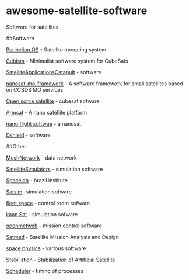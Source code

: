 # awesome-satellite-software
Software for satellites

##Software

[Perihelion OS](https://github.com/Immortalin/Perihelion_OS) - Satellite operating system

[Cubism](https://github.com/Cubium/Cubium) - Minimalist software system for CubeSats 

[SatelliteApplicationsCatapult](https://github.com/orgs/SatelliteApplicationsCatapult) - software 

[nanosat-mo-framework](https://github.com/esa/nanosat-mo-framework) - A software framework for small satellites based on CCSDS MO services

[Open sorce satellite](https://github.com/opensatelliteproject) - cubesat sofware

[Armsat](https://github.com/solderneer/ARMsat) - A nano satellite platform

[nano flight softwae](https://github.com/TJREVERB/pfs) - a nanosat

[Dshield](https://github.com/dshield-proj) - software

##Other

[MeshNetwork](https://github.com/nasa/meshNetwork) - data network 

[SatelliteSimulators](https://github.com/SatelliteSimulators) - simulation software

[Spacelab](https://github.com/spacelab-ufsc) - brazil institute

[Satsim](https://github.com/tlrobinson/satsim) -simulation sofware

[fleet space](https://github.com/fleetspace) - control room sofware

[kaan Sat](https://github.com/Kaan-Sat) - simulation sofware

[openmctweb](https://github.com/nasa/openmctweb) - mission control software

[Satmad](https://github.com/egemenimre) - Satellite Mission Analysis and Design

[space physics](https://github.com/space-physics) - various software

[Stabilistion](https://github.com/Walid-khaled/Stabilization-of-Artificial-Satellite) - Stabilization of Artificial Satellite

[Scheduler](https://github.com/andreanardin/OGNSS_scheduler) - timing of processes
